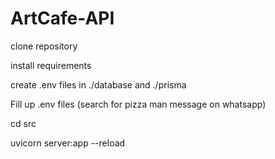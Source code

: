 # ArtCafe-API

clone repository

install requirements

create .env files in ./database and ./prisma

Fill up .env files (search for pizza man message on whatsapp)

cd src

uvicorn server:app --reload



